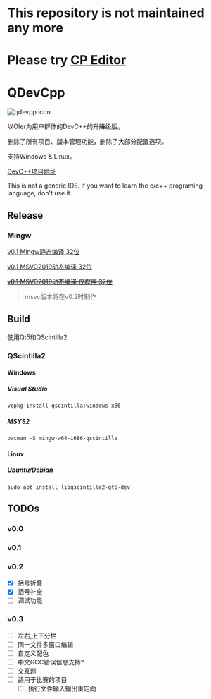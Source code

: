 # This repository is not maintained any more

# Please try [CP Editor](https://github.com/cpeditor/cpeditor)

# QDevCpp

![qdevpp icon](https://raw.githubusercontent.com/neko-para/qdevcpp/master/qdevcpp.ico)

以OIer为用户群体的DevC++的升~~降~~级版。

删除了所有项目、版本管理功能，删除了大部分配置选项。

支持Windows & Linux。

[DevC++项目地址](https://sourceforge.net/projects/orwelldevcpp/)

This is not a generic IDE. If you want to learn the c/c++ programing language, don't use it.

## Release

### Mingw

[v0.1 Mingw静态编译 32位](https://github.com/neko-para/qdevcpp/releases/download/v0.1/qdevcpp-mingw-x86-static.7z)

~~[v0.1 MSVC2019动态编译 32位](https://github.com/neko-para/qdevcpp/releases/download/v0.1/qdevcpp-msvc-x86-shared.7z)~~

~~[v0.1 MSVC2019动态编译 仅程序 32位](https://github.com/neko-para/qdevcpp/releases/download/v0.1/qdevcpp-msvc-x86-shared-program-only.7z)~~

> msvc版本将在v0.2时制作

## Build

使用Qt5和QScintilla2

### QScintilla2

#### Windows

##### Visual Studio

```shell
vcpkg install qscintilla:windows-x86
```

##### MSYS2

```shell
pacman -S mingw-w64-i686-qscintilla
```

#### Linux

##### Ubuntu/Debian

```shell
sudo apt install libqscintilla2-qt5-dev
```

## TODOs

### v0.0

### v0.1

### v0.2

* [x] 括号折叠
* [x] 括号补全
* [ ] 调试功能

### v0.3

* [ ] 左右,上下分栏
* [ ] 同一文件多窗口编辑
* [ ] 自定义配色
* [ ] 中文GCC错误信息支持?
* [ ] 交互题
* [ ] 适用于比赛的项目
  * [ ] 执行文件输入输出重定向
